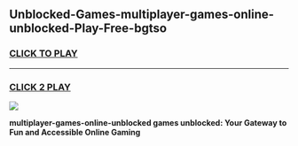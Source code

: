 
## Unblocked-Games-multiplayer-games-online-unblocked-Play-Free-bgtso
<h3>
<a href="https://premium76.site?title=multiplayer-games-online-unblocked&ref=12A">CLICK TO PLAY</a></h3>
<hr>

<h3>
<a href="https://premium76.site?title=multiplayer-games-online-unblocked&ref=12A">CLICK 2 PLAY</a>
  
</h3>

<a href="https://premium76.site?title=multiplayer-games-online-unblocked&ref=12A"><img src="https://clearcache.store/games.png"></a>


**multiplayer-games-online-unblocked games unblocked: Your Gateway to Fun and Accessible Online Gaming**
